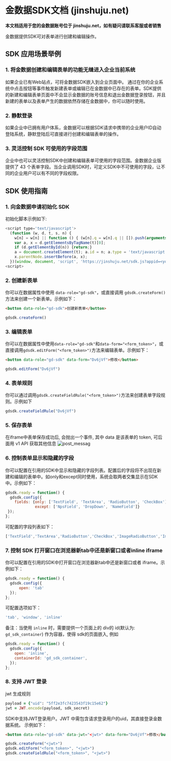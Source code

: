 # 金数据SDK文档 (jinshuju.net)

**本文档适用于您的金数据账号位于 jinshuju.net，如有疑问请联系客服或者销售**

金数据提供SDK可对表单进行创建和编辑操作。

## SDK 应用场景举例

### 1. 将金数据创建和编辑表单的功能无缝进入企业当前系统

如果企业已有Web站点，可将金数据SDK嵌入到企业页面中。 通过在你的企业系统中点击按钮等事件触发新建表单或编辑已在金数据中已存在的表单。SDK提供的新建和编辑表单页面中不会显示金数据的账号信息和退出金数据登录按钮，并且新建的表单以及表单产生的数据依然存储在金数据中，你可以随时使用。

### 2. 静默登录

如果企业中已拥有用户体系，金数据可以根据SDK请求中携带的企业用户ID自动登陆系统，静默登陆后可直接进行创建和编辑表单的操作。

### 3. 灵活控制 SDK 可使用的字段范围

企业中也可以灵活控制SDK中创建和编辑表单可使用的字段范围。金数据企业版提供了 43 个表单字段。当企业调用SDK时，可定义SDK中不可使用的字段，让不同的企业用户可以有不同的字段权限。

## SDK 使用指南

### 1. 向金数据申请初始化 SDK

初始化脚本示例如下:

```javascript
<script type='text/javascript'>
  (function (w, d, t, s, n) {
    w[n] = w[n] || function () { (w[n].q = w[n].q || []).push(arguments); };
    var a, x = d.getElementsByTagName(t)[0];
    if (d.getElementById(n)) {return;}
    a = document.createElement(t); a.id = n; a.type = 'text/javascript'; a.async = true; a.src = s;
    x.parentNode.insertBefore(a, x);
  })(window, document, 'script', 'https://jinshuju.net/sdk.js?appid=<your_sdk_appid>&v=1.0.0', 'gdsdk');
<script>
```

### 2. 创建新表单

你可以在数据属性中使用 `data-role="gd-sdk"`，或直接调用 `gdsdk.createForm()` 方法来创建一个新表单。示例如下：

```html
<button data-role="gd-sdk">创建新表单</button>
```

```javascript
gdsdk.createForm()
```

### 3. 编辑表单

你可以在数据属性中使用`data-role="gd-sdk"`和`data-form="<form_token>"`，或直接调用`gdsdk.editForm("<form_token>")`方法来编辑表单。示例如下：

```html
<button data-role="gd-sdk" data-form="Dv6jVf">修改</button>
```

```javascript
gdsdk.editForm("Dv6jVf")
```

### 4. 表单规则

你可以通过调用`gdsdk.createFieldRule("<form_token>")`方法来创建表单字段规则。示例如下

```javascript
gdsdk.createFieldRule("Dv6jVf")
```

### 5. 保存表单

在iframe中表单保存成功后, 会抛出一个事件, 其中 data 是该表单的 token, 可后面用 v1 API 获取其他信息
![post_messag](./images/post_message.png)

### 6. 控制表单显示和隐藏的字段

你可以配置在引用的SDK中显示和隐藏的字段列表。配置后的字段将不出现在新建和编辑的表单中。如only和except同时使用，系统会取两者交集显示在SDK中。示例如下：

```javascript
gdsdk.ready = function() {
  gdsdk.config({
    fields: {only: ['TextField', 'TextArea', 'RadioButton', 'CheckBox'],
             except: ['NpsField', 'DropDown', 'NameField']}
 });
};
```

可配置的字段列表如下：

```javascript
['TextField','TextArea','RadioButton','CheckBox','ImageRadioButton','ImageCheckBox','DropDown','CascadeDropDown','NumberField','AttachmentField','TimeField','DateField','PageBreak','SectionBreak','LinkField','GeoField','MultipleBlanksField','GoodsField','BasicGoodsField','NameField','MobileField','EmailField','TelephoneField','AddressField','MatrixField','LikertField','TableField','FormAssociation','RatingField','NpsField','SortField','ESignatureField','FormulaField','ReservationField','Divider','StyledText','ImageText','Carousel','Timer','ImageGroup','WidgetMap','WidgetContact','WidgetVideo']
```

### 7. 控制 SDK 打开窗口在浏览器新tab中还是新窗口或者inline iframe

你可以配置在引用的SDK中打开窗口在浏览器新tab中还是新窗口或者 iframe。示例如下：

```javascript
gdsdk.ready = function() {
  gdsdk.config({
      open: 'tab'
  });
};
```

可配置选项如下：

```javascript
'tab', 'window', 'inline'
```

备注：当使用 `inline` 时，需要提供一个页面上的 div的 id(默认为: `gd_sdk_container`) 作为容器，使得 sdk的页面嵌入, 例如

```javascript
gdsdk.ready = function() {
  gdsdk.config({
    open: 'inline',
    containerId: 'gd_sdk_container',
  });
};
```

### 8. 支持 JWT 登录

jwt 生成规则

```ruby
payload = {"uid": "5ff2e3fc7423543f19c15e62"}
jwt = JWT.encode(payload, sdk_secret)
```

SDK中支持JWT登录用户。JWT 中需包含请求登录用户的uid，其直接登录金数据系统。 示例如下：

```html
<button data-role="gd-sdk" data-jwt="<jwt>" data-form="Dv6jVf">修改</button>
```

```javascript
gdsdk.createForm("<jwt>")
gdsdk.editForm("<form_token>", "<jwt>")
gdsdk.createFieldRule("<form_token>", "<jwt>")
```
